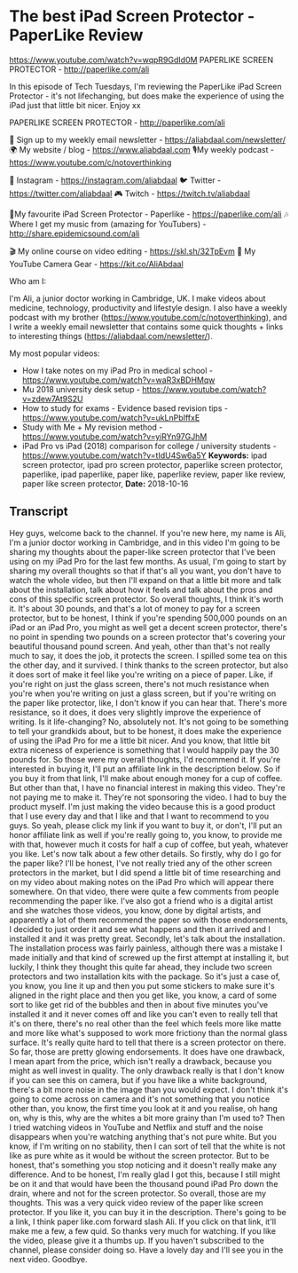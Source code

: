 # The best iPad Screen Protector - PaperLike Review
https://www.youtube.com/watch?v=wqpR9GdId0M
PAPERLIKE SCREEN PROTECTOR - http://paperlike.com/ali

In this episode of Tech Tuesdays, I'm reviewing the PaperLike iPad Screen Protector - it's not lifechanging, but does make the experience of using the iPad just that little bit nicer. Enjoy xx

PAPERLIKE SCREEN PROTECTOR - http://paperlike.com/ali

💌 Sign up to my weekly email newsletter - https://aliabdaal.com/newsletter/
🌍 My website / blog - https://www.aliabdaal.com 
🎙My weekly podcast - https://www.youtube.com/c/notoverthinking 

📸 Instagram - https://instagram.com/aliabdaal
🐦 Twitter - https://twitter.com/aliabdaal
🎮 Twitch - https://twitch.tv/aliabdaal

📝My favourite iPad Screen Protector - Paperlike - https://paperlike.com/ali
🎶 Where I get my music from (amazing for YouTubers) - http://share.epidemicsound.com/ali

🎬 My online course on video editing - https://skl.sh/32TpEvm
🎥 My YouTube Camera Gear - https://kit.co/AliAbdaal


Who am I:

I'm Ali, a junior doctor working in Cambridge, UK. I make videos about medicine, technology, productivity and lifestyle design. I also have a weekly podcast with my brother (https://www.youtube.com/c/notoverthinking), and I write a weekly email newsletter that contains some quick thoughts + links to interesting things (https://aliabdaal.com/newsletter/).

My most popular videos:

- How I take notes on my iPad Pro in medical school - https://www.youtube.com/watch?v=waR3xBDHMqw
- Mu 2018 university desk setup - https://www.youtube.com/watch?v=zdew7At9S2U
- How to study for exams - Evidence based revision tips - https://www.youtube.com/watch?v=ukLnPbIffxE
- Study with Me + My revision method - https://www.youtube.com/watch?v=yiRYn97GJhM
- iPad Pro vs iPad (2018) comparison for college / university students - https://www.youtube.com/watch?v=tIdU4Sw6a5Y
**Keywords:** ipad screen protector, ipad pro screen protector, paperlike screen protector, paperlike, ipad paperlike, paper like, paperlike review, paper like review, paper like screen protector, 
**Date:** 2018-10-16

## Transcript
 Hey guys, welcome back to the channel. If you're new here, my name is Ali, I'm a junior doctor working in Cambridge, and in this video I'm going to be sharing my thoughts about the paper-like screen protector that I've been using on my iPad Pro for the last few months. As usual, I'm going to start by sharing my overall thoughts so that if that's all you want, you don't have to watch the whole video, but then I'll expand on that a little bit more and talk about the installation, talk about how it feels and talk about the pros and cons of this specific screen protector. So overall thoughts, I think it's worth it. It's about 30 pounds, and that's a lot of money to pay for a screen protector, but to be honest, I think if you're spending 500,000 pounds on an iPad or an iPad Pro, you might as well get a decent screen protector, there's no point in spending two pounds on a screen protector that's covering your beautiful thousand pound screen. And yeah, other than that's not really much to say, it does the job, it protects the screen. I spilled some tea on this the other day, and it survived. I think thanks to the screen protector, but also it does sort of make it feel like you're writing on a piece of paper. Like, if you're right on just the glass screen, there's not much resistance when you're when you're writing on just a glass screen, but if you're writing on the paper like protector, like, I don't know if you can hear that. There's more resistance, so it does, it does very slightly improve the experience of writing. Is it life-changing? No, absolutely not. It's not going to be something to tell your grandkids about, but to be honest, it does make the experience of using the iPad Pro for me a little bit nicer. And you know, that little bit extra niceness of experience is something that I would happily pay the 30 pounds for. So those were my overall thoughts, I'd recommend it. If you're interested in buying it, I'll put an affiliate link in the description below. So if you buy it from that link, I'll make about enough money for a cup of coffee. But other than that, I have no financial interest in making this video. They're not paying me to make it. They're not sponsoring the video. I had to buy the product myself. I'm just making the video because this is a good product that I use every day and that I like and that I want to recommend to you guys. So yeah, please click my link if you want to buy it, or don't, I'll put an honor affiliate link as well if you're really going to, you know, to provide me with that, however much it costs for half a cup of coffee, but yeah, whatever you like. Let's now talk about a few other details. So firstly, why do I go for the paper like? I'll be honest, I've not really tried any of the other screen protectors in the market, but I did spend a little bit of time researching and on my video about making notes on the iPad Pro which will appear there somewhere. On that video, there were quite a few comments from people recommending the paper like. I've also got a friend who is a digital artist and she watches those videos, you know, done by digital artists, and apparently a lot of them recommend the paper so with those endorsements, I decided to just order it and see what happens and then it arrived and I installed it and it was pretty great. Secondly, let's talk about the installation. The installation process was fairly painless, although there was a mistake I made initially and that kind of screwed up the first attempt at installing it, but luckily, I think they thought this quite far ahead, they include two screen protectors and two installation kits with the package. So it's just a case of, you know, you line it up and then you put some stickers to make sure it's aligned in the right place and then you get like, you know, a card of some sort to like get rid of the bubbles and then in about five minutes you've installed it and it never comes off and like you can't even to really tell that it's on there, there's no real other than the feel which feels more like matte and more like what's supposed to work more frictiony than the normal glass surface. It's really quite hard to tell that there is a screen protector on there. So far, those are pretty glowing endorsements. It does have one drawback, I mean apart from the price, which isn't really a drawback, because you might as well invest in quality. The only drawback really is that I don't know if you can see this on camera, but if you have like a white background, there's a bit more noise in the image than you would expect. I don't think it's going to come across on camera and it's not something that you notice other than, you know, the first time you look at it and you realise, oh hang on, why is this, why are the whites a bit more grainy than I'm used to? Then I tried watching videos in YouTube and Netflix and stuff and the noise disappears when you're watching anything that's not pure white. But you know, if I'm writing on no stability, then I can sort of tell that the white is not like as pure white as it would be without the screen protector. But to be honest, that's something you stop noticing and it doesn't really make any difference. And to be honest, I'm really glad I got this, because I still might be on it and that would have been the thousand pound iPad Pro down the drain, where and not for the screen protector. So overall, those are my thoughts. This was a very quick video review of the paper like screen protector. If you like it, you can buy it in the description. There's going to be a link, I think paper like.com forward slash Ali. If you click on that link, it'll make me a few, a few quid. So thanks very much for watching. If you like the video, please give it a thumbs up. If you haven't subscribed to the channel, please consider doing so. Have a lovely day and I'll see you in the next video. Goodbye.
